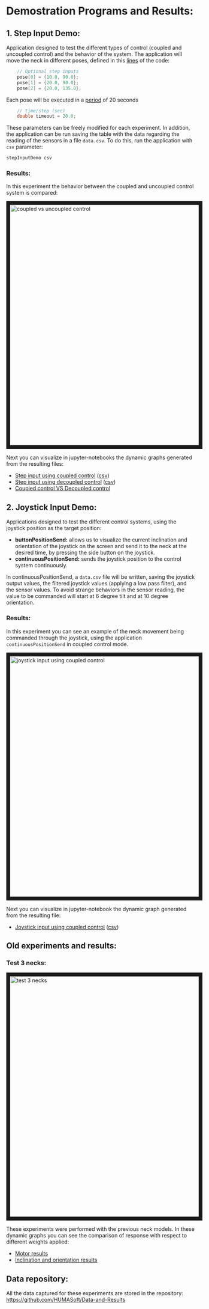 # Demostration Programs and Results:
## 1. Step Input Demo:
Application designed to test the different types of control (coupled and uncoupled control) and the behavior of the system.
The application will move the neck in different poses, defined in this [lines](https://github.com/HUMASoft/yarp-devices/blob/develop/programs/stepInputDemo/stepInputDemo.cpp#L79-L82) of the code:
```c++
    // Optional step inputs
    pose[0] = {10.0, 90.0};
    pose[1] = {20.0, 90.0};
    pose[2] = {20.0, 135.0};
```
Each pose will be executed in a [period](https://github.com/HUMASoft/yarp-devices/blob/develop/programs/stepInputDemo/stepInputDemo.cpp#L84-L85) of 20 seconds
```c++
    // time/step (sec)
    double timeout = 20.0;
```
These parameters can be freely modified for each experiment.
In addition, the application can be run saving the table with the data regarding the reading of the sensors in a file `data.csv`. 
To do this, run the application with `csv` parameter:
```bash
stepInputDemo csv
```
### Results:

In this experiment the behavior between the coupled and uncoupled control system is compared:

<a href="https://vimeo.com/394899990" target="_blank"><img src="https://i.vimeocdn.com/video/860956792_640.jpg" 
alt="coupled vs uncoupled control" width="640" border="10" /></a>

Next you can visualize in jupyter-notebooks the dynamic graphs generated from the resulting files:
* [Step input using coupled control](https://nbviewer.jupyter.org/github/HUMASoft/Data-and-Results/blob/master/demo-results/jupyter-scripts/step_input/step-input-coupled-control.ipynb) ([csv](https://github.com/HUMASoft/Data-and-Results/blob/master/demo-results/csv-results/step_input/01-step-input-coupled-control.csv))
* [Step input using decoupled control](https://nbviewer.jupyter.org/github/HUMASoft/Data-and-Results/blob/master/demo-results/jupyter-scripts/step_input/step-input-decoupled-control.ipynb) ([csv](https://github.com/HUMASoft/Data-and-Results/blob/master/demo-results/csv-results/step_input/01-step-input-decoupled-control.csv))
* [Coupled control VS Decoupled control](https://nbviewer.jupyter.org/github/HUMASoft/Data-and-Results/blob/master/demo-results/jupyter-scripts/step_input/coupled-vs-decoupled-control.ipynb)

## 2. Joystick Input Demo:

Applications designed to test the different control systems, using the joystick position as the target position:
* **buttonPositionSend:** allows us to visualize the current inclination and orientation of the joystick on the screen and send it to the neck at the desired time, by pressing the side button on the joystick.
* **continuousPositionSend:** sends the joystick position to the control system continuously.

In continuousPositionSend, a `data.csv` file will be written, saving the joystick output values, the filtered joystick values (applying a low pass filter), and the sensor values.
To avoid strange behaviors in the sensor reading, the value to be commanded will start at 6 degree tilt and at 10 degree orientation.


### Results:

In this experiment you can see an example of the neck movement being commanded through the joystick, using the application `continuousPositionSend` in coupled control mode.

<a href="https://vimeo.com/399669993" target="_blank"><img src="https://i.vimeocdn.com/video/867802707_640.jpg" 
alt="joystick input using coupled control" width="640" border="10" /></a>

Next you can visualize in jupyter-notebook the dynamic graph generated from the resulting file:

* [Joystick input using coupled control](https://nbviewer.jupyter.org/github/HUMASoft/Data-and-Results/blob/master/demo-results/jupyter-scripts/joystick_input/joystick%20Input%20Coupled%20Control.ipynb) ([csv](https://github.com/HUMASoft/Data-and-Results/blob/master/demo-results/csv-results/joystick_input/00-joystick-coupled-control.csv))

## Old experiments and results:
### Test 3 necks:

<a href="https://vimeo.com/364790535" target="_blank"><img src="https://i.vimeocdn.com/video/820316592_640.jpg" 
alt="test 3 necks" width="640" border="10" /></a>

These experiments were performed with the previous neck models. In these dynamic graphs you can see the comparison of response with respect to different weights applied:
* [Motor results](https://nbviewer.jupyter.org/github/HUMASoft/Data-and-Results/blob/master/demo-results/jupyter-scripts/test_3necks/test_3necks_motors.ipynb)
* [Inclination and orientation results](https://nbviewer.jupyter.org/github/HUMASoft/Data-and-Results/blob/master/demo-results/jupyter-scripts/test_3necks/test_3necks_inclination_orientation.ipynb)



## Data repository:
All the data captured for these experiments are stored in the repository: https://github.com/HUMASoft/Data-and-Results
